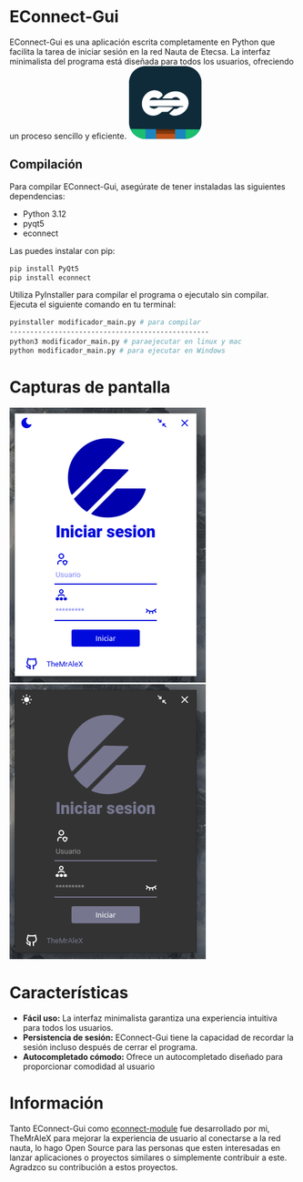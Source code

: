 # EConnect-Gui

EConnect-Gui es una aplicación escrita completamente en Python que facilita la tarea de iniciar sesión en la red Nauta de Etecsa. La interfaz minimalista del programa está diseñada para todos los usuarios, ofreciendo un proceso sencillo y eficiente.
![](https://github.com/TheMrAleX/econnect-gui/blob/main/econnect.png?raw=true)
## Compilación

Para compilar EConnect-Gui, asegúrate de tener instaladas las siguientes dependencias:

- Python 3.12
- pyqt5
- econnect

Las puedes instalar con pip:
```
pip install PyQt5
pip install econnect
```

Utiliza PyInstaller para compilar el programa o ejecutalo sin compilar. Ejecuta el siguiente comando en tu terminal:

```bash
pyinstaller modificador_main.py # para compilar
-------------------------------------------------
python3 modificador_main.py # paraejecutar en linux y mac
python modificador_main.py # para ejecutar en Windows
```
# Capturas de pantalla
![ModoClaro](https://github.com/TheMrAleX/econnect-gui/blob/main/screenshots/1.png?raw=true)
![Modo Oscuro](https://github.com/TheMrAleX/econnect-gui/blob/main/screenshots/2.png?raw=true)
# Características

- **Fácil uso:** La interfaz minimalista garantiza una experiencia intuitiva para todos los usuarios.<br>
- **Persistencia de sesión:** EConnect-Gui tiene la capacidad de recordar la sesión incluso después de cerrar el programa.<br>
- **Autocompletado cómodo:** Ofrece un autocompletado diseñado para proporcionar comodidad al usuario

# Información

Tanto EConnect-Gui como [econnect-module](https://github.com/TheMrAleX/econnect) fue desarrollado por mi, TheMrAleX para mejorar la experiencia de usuario al conectarse a la red nauta, lo hago Open Source para las personas que esten interesadas en lanzar aplicaciones o proyectos similares o simplemente contribuir a este. Agradzco su contribución a estos proyectos.
